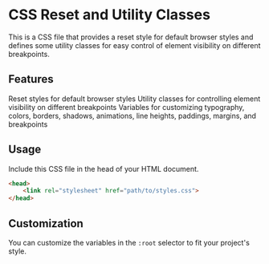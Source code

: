 # CSS Reset and Utility Classes

This is a CSS file that provides a reset style for default browser styles and defines some utility classes for easy control of element visibility on different breakpoints.

## Features

Reset styles for default browser styles
Utility classes for controlling element visibility on different breakpoints
Variables for customizing typography, colors, borders, shadows, animations, line heights, paddings, margins, and breakpoints

## Usage

Include this CSS file in the head of your HTML document.

```html
<head>
    <link rel="stylesheet" href="path/to/styles.css">
</head>

```

## Customization

You can customize the variables in the `:root` selector to fit your project's style.
